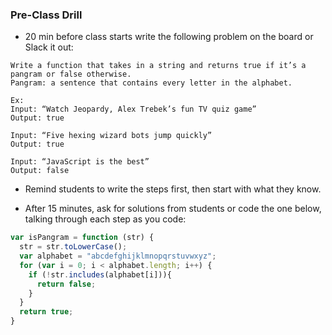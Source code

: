 ### Pre-Class Drill

* 20 min before class starts write the following problem on the board or Slack it out:

```
Write a function that takes in a string and returns true if it’s a pangram or false otherwise.
Pangram: a sentence that contains every letter in the alphabet.

Ex:
Input: “Watch Jeopardy, Alex Trebek’s fun TV quiz game”
Output: true

Input: “Five hexing wizard bots jump quickly” 
Output: true

Input: “JavaScript is the best”
Output: false

```

* Remind students to write the steps first, then start with what they know.

* After 15 minutes, ask for solutions from students or code the one below, talking through each step as you code:

```js
var isPangram = function (str) {
  str = str.toLowerCase();
  var alphabet = "abcdefghijklmnopqrstuvwxyz";
  for (var i = 0; i < alphabet.length; i++) {
    if (!str.includes(alphabet[i])){
      return false;
    }
  }
  return true;
}
```